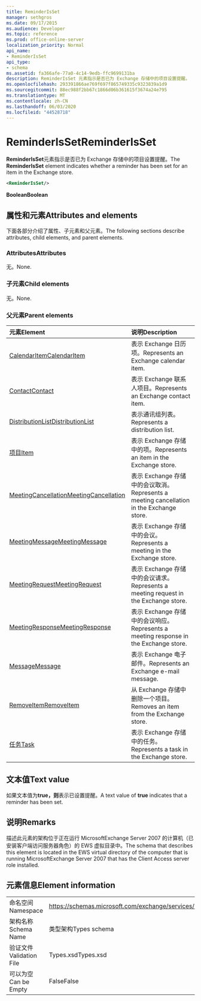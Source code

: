 ```yaml
---
title: ReminderIsSet
manager: sethgros
ms.date: 09/17/2015
ms.audience: Developer
ms.topic: reference
ms.prod: office-online-server
localization_priority: Normal
api_name:
- ReminderIsSet
api_type:
- schema
ms.assetid: fa366afe-77a0-4c14-9edb-ffc9699131ba
description: ReminderIsSet 元素指示是否已为 Exchange 存储中的项目设置提醒。
ms.openlocfilehash: 293391866ae769f697f865749335c9323839a1d9
ms.sourcegitcommit: 88ec988f2bb67c1866d06b361615f3674a24e795
ms.translationtype: MT
ms.contentlocale: zh-CN
ms.lasthandoff: 06/03/2020
ms.locfileid: "44528718"
---
```

# <a name="reminderisset"></a><span data-ttu-id="01c66-103">ReminderIsSet</span><span class="sxs-lookup"><span data-stu-id="01c66-103">ReminderIsSet</span></span>

<span data-ttu-id="01c66-104">**ReminderIsSet**元素指示是否已为 Exchange 存储中的项目设置提醒。</span><span class="sxs-lookup"><span data-stu-id="01c66-104">The **ReminderIsSet** element indicates whether a reminder has been set for an item in the Exchange store.</span></span> 
  
```xml
<ReminderIsSet/>
```

 <span data-ttu-id="01c66-105">**Boolean**</span><span class="sxs-lookup"><span data-stu-id="01c66-105">**Boolean**</span></span>
## <a name="attributes-and-elements"></a><span data-ttu-id="01c66-106">属性和元素</span><span class="sxs-lookup"><span data-stu-id="01c66-106">Attributes and elements</span></span>

<span data-ttu-id="01c66-107">下面各部分介绍了属性、子元素和父元素。</span><span class="sxs-lookup"><span data-stu-id="01c66-107">The following sections describe attributes, child elements, and parent elements.</span></span>
  
### <a name="attributes"></a><span data-ttu-id="01c66-108">Attributes</span><span class="sxs-lookup"><span data-stu-id="01c66-108">Attributes</span></span>

<span data-ttu-id="01c66-109">无。</span><span class="sxs-lookup"><span data-stu-id="01c66-109">None.</span></span>
  
### <a name="child-elements"></a><span data-ttu-id="01c66-110">子元素</span><span class="sxs-lookup"><span data-stu-id="01c66-110">Child elements</span></span>

<span data-ttu-id="01c66-111">无。</span><span class="sxs-lookup"><span data-stu-id="01c66-111">None.</span></span>
  
### <a name="parent-elements"></a><span data-ttu-id="01c66-112">父元素</span><span class="sxs-lookup"><span data-stu-id="01c66-112">Parent elements</span></span>

|<span data-ttu-id="01c66-113">**元素**</span><span class="sxs-lookup"><span data-stu-id="01c66-113">**Element**</span></span>|<span data-ttu-id="01c66-114">**说明**</span><span class="sxs-lookup"><span data-stu-id="01c66-114">**Description**</span></span>|
|:-----|:-----|
|[<span data-ttu-id="01c66-115">CalendarItem</span><span class="sxs-lookup"><span data-stu-id="01c66-115">CalendarItem</span></span>](calendaritem.md) <br/> |<span data-ttu-id="01c66-116">表示 Exchange 日历项。</span><span class="sxs-lookup"><span data-stu-id="01c66-116">Represents an Exchange calendar item.</span></span>  <br/> |
|[<span data-ttu-id="01c66-117">Contact</span><span class="sxs-lookup"><span data-stu-id="01c66-117">Contact</span></span>](contact.md) <br/> |<span data-ttu-id="01c66-118">表示 Exchange 联系人项目。</span><span class="sxs-lookup"><span data-stu-id="01c66-118">Represents an Exchange contact item.</span></span>  <br/> |
|[<span data-ttu-id="01c66-119">DistributionList</span><span class="sxs-lookup"><span data-stu-id="01c66-119">DistributionList</span></span>](distributionlist.md) <br/> |<span data-ttu-id="01c66-120">表示通讯组列表。</span><span class="sxs-lookup"><span data-stu-id="01c66-120">Represents a distribution list.</span></span>  <br/> |
|[<span data-ttu-id="01c66-121">项目</span><span class="sxs-lookup"><span data-stu-id="01c66-121">Item</span></span>](item.md) <br/> |<span data-ttu-id="01c66-122">表示 Exchange 存储中的项。</span><span class="sxs-lookup"><span data-stu-id="01c66-122">Represents an item in the Exchange store.</span></span>  <br/> |
|[<span data-ttu-id="01c66-123">MeetingCancellation</span><span class="sxs-lookup"><span data-stu-id="01c66-123">MeetingCancellation</span></span>](meetingcancellation.md) <br/> |<span data-ttu-id="01c66-124">表示 Exchange 存储中的会议取消。</span><span class="sxs-lookup"><span data-stu-id="01c66-124">Represents a meeting cancellation in the Exchange store.</span></span>  <br/> |
|[<span data-ttu-id="01c66-125">MeetingMessage</span><span class="sxs-lookup"><span data-stu-id="01c66-125">MeetingMessage</span></span>](meetingmessage.md) <br/> |<span data-ttu-id="01c66-126">表示 Exchange 存储中的会议。</span><span class="sxs-lookup"><span data-stu-id="01c66-126">Represents a meeting in the Exchange store.</span></span>  <br/> |
|[<span data-ttu-id="01c66-127">MeetingRequest</span><span class="sxs-lookup"><span data-stu-id="01c66-127">MeetingRequest</span></span>](meetingrequest.md) <br/> |<span data-ttu-id="01c66-128">表示 Exchange 存储中的会议请求。</span><span class="sxs-lookup"><span data-stu-id="01c66-128">Represents a meeting request in the Exchange store.</span></span>  <br/> |
|[<span data-ttu-id="01c66-129">MeetingResponse</span><span class="sxs-lookup"><span data-stu-id="01c66-129">MeetingResponse</span></span>](meetingresponse.md) <br/> |<span data-ttu-id="01c66-130">表示 Exchange 存储中的会议响应。</span><span class="sxs-lookup"><span data-stu-id="01c66-130">Represents a meeting response in the Exchange store.</span></span>  <br/> |
|[<span data-ttu-id="01c66-131">Message</span><span class="sxs-lookup"><span data-stu-id="01c66-131">Message</span></span>](message-ex15websvcsotherref.md) <br/> |<span data-ttu-id="01c66-132">表示 Exchange 电子邮件。</span><span class="sxs-lookup"><span data-stu-id="01c66-132">Represents an Exchange e-mail message.</span></span>  <br/> |
|[<span data-ttu-id="01c66-133">RemoveItem</span><span class="sxs-lookup"><span data-stu-id="01c66-133">RemoveItem</span></span>](removeitem.md) <br/> |<span data-ttu-id="01c66-134">从 Exchange 存储中删除一个项目。</span><span class="sxs-lookup"><span data-stu-id="01c66-134">Removes an item from the Exchange store.</span></span>  <br/> |
|[<span data-ttu-id="01c66-135">任务</span><span class="sxs-lookup"><span data-stu-id="01c66-135">Task</span></span>](task.md) <br/> |<span data-ttu-id="01c66-136">表示 Exchange 存储中的任务。</span><span class="sxs-lookup"><span data-stu-id="01c66-136">Represents a task in the Exchange store.</span></span>  <br/> |
   
## <a name="text-value"></a><span data-ttu-id="01c66-137">文本值</span><span class="sxs-lookup"><span data-stu-id="01c66-137">Text value</span></span>

<span data-ttu-id="01c66-138">如果文本值为**true，则**表示已设置提醒。</span><span class="sxs-lookup"><span data-stu-id="01c66-138">A text value of **true** indicates that a reminder has been set.</span></span> 
  
## <a name="remarks"></a><span data-ttu-id="01c66-139">说明</span><span class="sxs-lookup"><span data-stu-id="01c66-139">Remarks</span></span>

<span data-ttu-id="01c66-140">描述此元素的架构位于正在运行 MicrosoftExchange Server 2007 的计算机（已安装客户端访问服务器角色）的 EWS 虚拟目录中。</span><span class="sxs-lookup"><span data-stu-id="01c66-140">The schema that describes this element is located in the EWS virtual directory of the computer that is running MicrosoftExchange Server 2007 that has the Client Access server role installed.</span></span>
  
## <a name="element-information"></a><span data-ttu-id="01c66-141">元素信息</span><span class="sxs-lookup"><span data-stu-id="01c66-141">Element information</span></span>

|||
|:-----|:-----|
|<span data-ttu-id="01c66-142">命名空间</span><span class="sxs-lookup"><span data-stu-id="01c66-142">Namespace</span></span>  <br/> |https://schemas.microsoft.com/exchange/services/2006/types  <br/> |
|<span data-ttu-id="01c66-143">架构名称</span><span class="sxs-lookup"><span data-stu-id="01c66-143">Schema Name</span></span>  <br/> |<span data-ttu-id="01c66-144">类型架构</span><span class="sxs-lookup"><span data-stu-id="01c66-144">Types schema</span></span>  <br/> |
|<span data-ttu-id="01c66-145">验证文件</span><span class="sxs-lookup"><span data-stu-id="01c66-145">Validation File</span></span>  <br/> |<span data-ttu-id="01c66-146">Types.xsd</span><span class="sxs-lookup"><span data-stu-id="01c66-146">Types.xsd</span></span>  <br/> |
|<span data-ttu-id="01c66-147">可以为空</span><span class="sxs-lookup"><span data-stu-id="01c66-147">Can be Empty</span></span>  <br/> |<span data-ttu-id="01c66-148">False</span><span class="sxs-lookup"><span data-stu-id="01c66-148">False</span></span>  <br/> |
   

